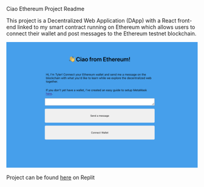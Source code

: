 Ciao Ethereum Project Readme

This project is a Decentralized Web Application (DApp) with a React front-end linked to my smart contract running on Ethereum which allows users to connect their wallet and post messages to the Ethereum testnet blockchain.

![Ciao Ethereum](CiaoEthereum.png)

Project can be found [here](https://waveportal-baseline-student--wolfetylerb.repl.co/) on Replit

